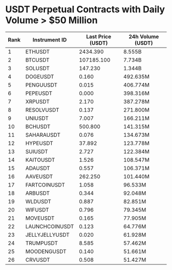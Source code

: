 # USDT Perpetual Contracts with Daily Volume > $50 Million

| Rank | Instrument ID | Last Price (USDT) | 24h Volume (USDT) |
|------|---------------|-------------------|-------------------|
| 1 | ETHUSDT | 2434.390 | 8.555B |
| 2 | BTCUSDT | 107185.100 | 7.734B |
| 3 | SOLUSDT | 147.230 | 1.344B |
| 4 | DOGEUSDT | 0.160 | 492.635M |
| 5 | PENGUUSDT | 0.015 | 406.774M |
| 6 | PEPEUSDT | 0.000 | 398.316M |
| 7 | XRPUSDT | 2.170 | 387.278M |
| 8 | RESOLVUSDT | 0.137 | 271.800M |
| 9 | UNIUSDT | 7.007 | 166.211M |
| 10 | BCHUSDT | 500.800 | 141.315M |
| 11 | SAHARAUSDT | 0.076 | 134.673M |
| 12 | HYPEUSDT | 37.892 | 123.778M |
| 13 | SUIUSDT | 2.727 | 122.384M |
| 14 | KAITOUSDT | 1.526 | 108.547M |
| 15 | ADAUSDT | 0.557 | 106.371M |
| 16 | AAVEUSDT | 262.250 | 101.440M |
| 17 | FARTCOINUSDT | 1.058 | 96.533M |
| 18 | ARBUSDT | 0.344 | 92.048M |
| 19 | WLDUSDT | 0.887 | 82.851M |
| 20 | WIFUSDT | 0.796 | 79.345M |
| 21 | MOVEUSDT | 0.165 | 77.905M |
| 22 | LAUNCHCOINUSDT | 0.123 | 64.776M |
| 23 | JELLYJELLYUSDT | 0.020 | 61.928M |
| 24 | TRUMPUSDT | 8.585 | 57.462M |
| 25 | MOODENGUSDT | 0.140 | 51.661M |
| 26 | CRVUSDT | 0.508 | 51.427M |
